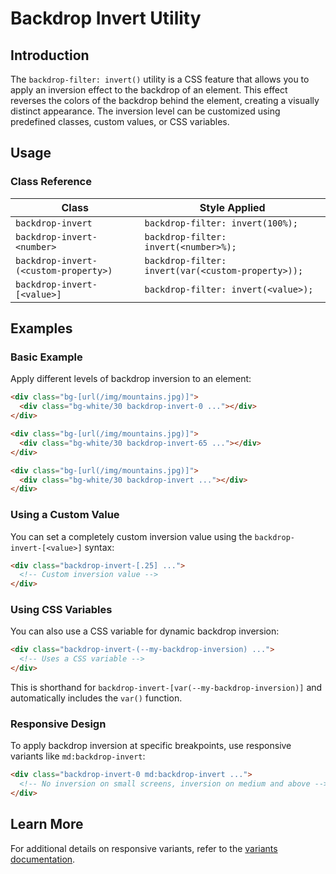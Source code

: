 # Backdrop Invert Utility

## Introduction

The `backdrop-filter: invert()` utility is a CSS feature that allows you to apply an inversion effect to the backdrop of an element. This effect reverses the colors of the backdrop behind the element, creating a visually distinct appearance. The inversion level can be customized using predefined classes, custom values, or CSS variables.

## Usage

### Class Reference
| Class | Style Applied |
|--------|--------------|
| `backdrop-invert` | `backdrop-filter: invert(100%);` |
| `backdrop-invert-<number>` | `backdrop-filter: invert(<number>%);` |
| `backdrop-invert-(<custom-property>)` | `backdrop-filter: invert(var(<custom-property>));` |
| `backdrop-invert-[<value>]` | `backdrop-filter: invert(<value>);` |

## Examples

### Basic Example
Apply different levels of backdrop inversion to an element:

```html
<div class="bg-[url(/img/mountains.jpg)]">
  <div class="bg-white/30 backdrop-invert-0 ..."></div>
</div>

<div class="bg-[url(/img/mountains.jpg)]">
  <div class="bg-white/30 backdrop-invert-65 ..."></div>
</div>

<div class="bg-[url(/img/mountains.jpg)]">
  <div class="bg-white/30 backdrop-invert ..."></div>
</div>
```

### Using a Custom Value
You can set a completely custom inversion value using the `backdrop-invert-[<value>]` syntax:

```html
<div class="backdrop-invert-[.25] ...">
  <!-- Custom inversion value -->
</div>
```

### Using CSS Variables
You can also use a CSS variable for dynamic backdrop inversion:

```html
<div class="backdrop-invert-(--my-backdrop-inversion) ...">
  <!-- Uses a CSS variable -->
</div>
```
This is shorthand for `backdrop-invert-[var(--my-backdrop-inversion)]` and automatically includes the `var()` function.

### Responsive Design
To apply backdrop inversion at specific breakpoints, use responsive variants like `md:backdrop-invert`:

```html
<div class="backdrop-invert-0 md:backdrop-invert ...">
  <!-- No inversion on small screens, inversion on medium and above -->
</div>
```

## Learn More
For additional details on responsive variants, refer to the [variants documentation](#).

